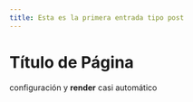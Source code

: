 ```yaml
---
title: Esta es la primera entrada tipo post
---
```


# Título de Página

configuración y **render** casi automático
